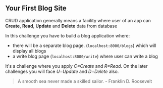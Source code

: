 ## Your First Blog Site

CRUD application generally means a facility where user of an app can **Create**, **Read**, **Update** and **Delete** data from database

In this challenge you have to build a blog application where:
 - there will be a separate blog page. (`localhost:8000/blogs`) which will display all blogs
 - a write blog page (`localhost:8000/write`) where user can write a blog

It's a challenge where you apply _C=Create_ and _R=Read_. On the later challenges you will face _U=Update_ and _D=Delete_ also.

> A smooth sea never made a skilled sailor. - Franklin D. Roosevelt